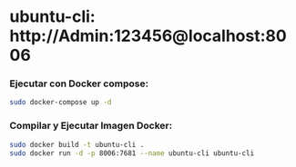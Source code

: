 # ubuntu-cli: http://Admin:123456@localhost:8006

### Ejecutar con Docker compose:
```bash
sudo docker-compose up -d
```

### Compilar y Ejecutar Imagen Docker:
```bash
sudo docker build -t ubuntu-cli .
sudo docker run -d -p 8006:7681 --name ubuntu-cli ubuntu-cli
```
